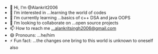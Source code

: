 - 👋 Hi, I’m @Alankrit2006
- 👀 I’m interested in ...learning the world of codes
- 🌱 I’m currently learning ...basics of c++ DSA and java OOPS
- 💞️ I’m looking to collaborate on ...open source projects
- 📫 How to reach me ...alankritsingh2006@gmail.com
- 😄 Pronouns: ...he/him
- ⚡ Fun fact: ...the changes one bring to this world is unknown to oneself also

<!---
Alankrit2006/Alankrit2006 is a ✨ special ✨ repository because its `README.md` (this file) appears on your GitHub profile.
You can click the Preview link to take a look at your changes.
--->
